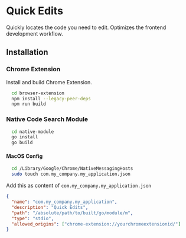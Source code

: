 
# Quick Edits

Quickly locates the code you need to edit. Optimizes the frontend development workflow.

## Installation

### Chrome Extension
Install and build Chrome Extension.

```bash
  cd browser-extension
  npm install --legacy-peer-deps
  npm run build
```

### Native Code Search Module
```bash
  cd native-module
  go install
  go build
```

#### MacOS Config
```bash
  cd /Library/Google/Chrome/NativeMessagingHosts
  sudo touch com.my_company.my_application.json
```

Add this as content of `com.my_company.my_application.json`
```json
{
  "name": "com.my_company.my_application",
  "description": "Quick Edits",
  "path": "/absolute/path/to/built/go/module/m",
  "type": "stdio",
  "allowed_origins": ["chrome-extension://yourchromeextensionid/"]
}
```
